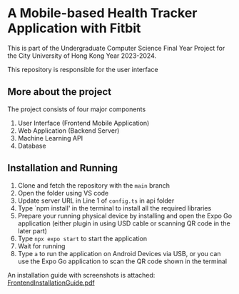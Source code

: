 # A Mobile-based Health Tracker Application with Fitbit
This is part of the Undergraduate Computer Science Final Year Project for the City University of Hong Kong Year 2023-2024.

This repository is responsible for the user interface

## More about the project
The project consists of four major components
1. User Interface (Frontend Mobile Application)
2. Web Application (Backend Server)
3. Machine Learning API
4. Database

## Installation and Running
1. Clone and fetch the repository with the `main` branch
2. Open the folder using VS code
3. Update server URL in Line 1 of `config.ts` in api folder
4. Type `npm install' in the terminal to install all the required libraries
5. Prepare your running physical device by installing and open the Expo Go application (either plugin in using USD cable or scanning QR code in the later part)
6. Type `npx expo start` to start the application
7. Wait for running
8. Type `a` to run the application on Android Devices via USB, or you can use the Expo Go application to scan the QR code shown in the terminal

An installation guide with screenshots is attached:
[FrontendInstallationGuide.pdf](https://github.com/MinnieWY/Android-Health-Tracker-Frontend/blob/main/FrontendInstallationGuide.pdf)
